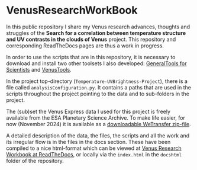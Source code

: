 # VenusResearchWorkBook

In this public repository I share my Venus research advances, thoughts and struggles of the **Search for a correlation between temperature structure and UV contrasts in the clouds of Venus** project. This repository and corresponding ReadTheDocs pages are thus a work in progress.

In order to use the scripts that are in this repository, it is necessary to download and install two other toolsets I also developed: 
[GeneralTools for Scientists](https://github.com/PleaseStateTheNatureOfYourInquiry/GeneralToolsForScientists) and [VenusTools](https://github.com/PleaseStateTheNatureOfYourInquiry/VenusTools).

In the project top-directory (`Temperature-UVBrightness-Project`), there is a file called `analysisConfiguration.py`. 
It contains a paths that are used in the scripts throughout the project pointing to the data and to sub-folders in the project. 

The (sub)set the Venus Express data I used for this project is freely available from the ESA Planetary Science Archive.
To make life easier, for now (November 2024) it is available as a [downloadable WeTransfer zip-file](https://we.tl/t-JGq0pLkuCV).


A detailed description of the data, the files, the scripts and all the work and its irregular flow is in the files in the docs section. 
These have been compiled to a nice html-format which can be viewed at 
[Venus Research Workbook at ReadTheDocs](https://venusresearchworkbook.readthedocs.io/en/latest/), or locally via the `index.html` in the `docshtml` folder of the repository.


